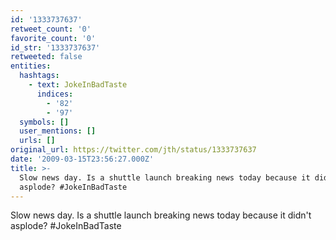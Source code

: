 ```yaml
---
id: '1333737637'
retweet_count: '0'
favorite_count: '0'
id_str: '1333737637'
retweeted: false
entities:
  hashtags:
    - text: JokeInBadTaste
      indices:
        - '82'
        - '97'
  symbols: []
  user_mentions: []
  urls: []
original_url: https://twitter.com/jth/status/1333737637
date: '2009-03-15T23:56:27.000Z'
title: >-
  Slow news day. Is a shuttle launch breaking news today because it didn't
  asplode? #JokeInBadTaste
---
```


Slow news day. Is a shuttle launch breaking news today because it didn't asplode? #JokeInBadTaste